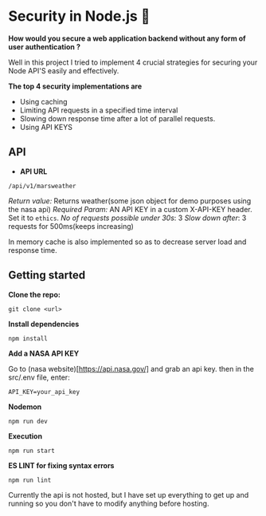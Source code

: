 # Security in Node.js 🥇

**How would you secure a web application backend without any form of user authentication ?**

Well in this project I tried to implement 4 crucial strategies for securing your Node API'S easily and effectively.

**The top 4 security implementations are**

- Using caching
- Limiting API requests in a specified time interval
- Slowing down response time after a lot of parallel requests.
- Using API KEYS

## API

- **API URL**

`/api/v1/marsweather`

*Return value:* Returns weather(some json object for demo purposes using the nasa api)
*Required Param:* AN API KEY in a custom X-API-KEY header. Set it to `ethics`.
*No of requests possible under 30s*: 3
*Slow down after*: 3 requests for 500ms(keeps increasing)

In memory cache is also implemented so as to decrease server load and response time.

## Getting started

**Clone the repo:**

`git clone <url>`

**Install dependencies**

`npm install`

**Add a NASA API KEY**

Go to (nasa website)[https://api.nasa.gov/] and grab an api key. then in the src/.env file, enter:

`API_KEY=your_api_key`

**Nodemon**

`npm run dev`

**Execution**

`npm run start`

**ES LINT for fixing syntax errors**

`npm run lint`

Currently the api is not hosted, but I have set up everything to get up and running so you don't have to modify anything before hosting.
